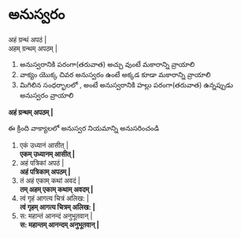 
# అనుస్వరం 

अहं ग्रन्थं अपठं |  
अहम् ग्रन्थम् अपठम् |  
1. అనుస్వరానికి పరంగా(తరువాత) అచ్చు వుంటే మకారాన్ని వ్రాయాలి 
2. వాక్యం యొక్క చివర అనుస్వరం ఉంటే అక్కడ కూడా మకారాన్ని వ్రాయాలి 
3. మిగిలిన సంధర్భాలలో , అంటే అనుస్వరానికి హల్లు పరంగా(తరువాత) ఉన్నప్పుడు అనుస్వరం వ్రాయాలి

**अहं ग्रन्थम् अपठम् |**

ఈ క్రింది వాక్యాలలో అనుస్వర నియమాన్ని అనుసరించండి 
1. एकं उध्यानं आसीत् |  
**एकम् उध्यानम् आसीत् |**
2. अहं पत्रिकां अपठं |  
**अहं पत्रिकाम् अपठम् |**
3. तं अहं एकाम् कथां अवदं |  
**तम् अहम् एकाम् कथाम् अवदम् |**
4. त्वं गृहं आगत्य चित्रं अलिख: |  
**त्वं गृहम् आगत्य चित्रम् अलिख: |**
5. स: महान्तं आनन्दं अनुभूतवान् |  
**स: महान्तम् आनन्दम् अनुभूतवान् |**


